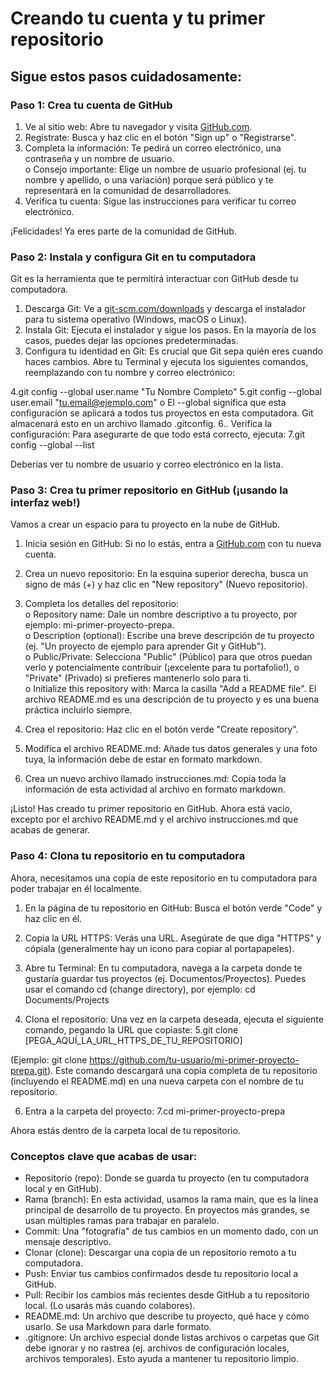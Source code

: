 # Creando tu cuenta y tu primer repositorio

## Sigue estos pasos cuidadosamente:

### Paso 1: Crea tu cuenta de GitHub

1. Ve al sitio web: Abre tu navegador y visita [GitHub.com](https://github.com).
2. Regístrate: Busca y haz clic en el botón "Sign up" o "Registrarse".
3. Completa la información: Te pedirá un correo electrónico, una contraseña y un nombre de usuario.  
   o Consejo importante: Elige un nombre de usuario profesional (ej. tu nombre y apellido, o una variación) porque será público y te representará en la comunidad de desarrolladores.
4. Verifica tu cuenta: Sigue las instrucciones para verificar tu correo electrónico.

¡Felicidades! Ya eres parte de la comunidad de GitHub.


### Paso 2: Instala y configura Git en tu computadora

Git es la herramienta que te permitirá interactuar con GitHub desde tu computadora.

1. Descarga Git: Ve a [git-scm.com/downloads](https://git-scm.com/downloads) y descarga el instalador para tu sistema operativo (Windows, macOS o Linux).
2. Instala Git: Ejecuta el instalador y sigue los pasos. En la mayoría de los casos, puedes dejar las opciones predeterminadas.
3. Configura tu identidad en Git: Es crucial que Git sepa quién eres cuando haces cambios. Abre tu Terminal y ejecuta los siguientes comandos, reemplazando con tu nombre y correo electrónico:

4.git config --global user.name "Tu Nombre Completo"
5.git config --global user.email "tu.email@ejemplo.com"
o El --global significa que esta configuración se aplicará a todos tus proyectos en esta computadora. Git almacenará esto en un archivo llamado .gitconfig.
6.. Verifica la configuración: Para asegurarte de que todo está correcto, ejecuta:
7.git config --global --list

Deberías ver tu nombre de usuario y correo electrónico en la lista.

### Paso 3: Crea tu primer repositorio en GitHub (¡usando la interfaz web!)

Vamos a crear un espacio para tu proyecto en la nube de GitHub.

1. Inicia sesión en GitHub: Si no lo estás, entra a [GitHub.com](https://github.com) con tu nueva cuenta.
2. Crea un nuevo repositorio: En la esquina superior derecha, busca un signo de más (+) y haz clic en "New repository" (Nuevo repositorio).
3. Completa los detalles del repositorio:  
o Repository name: Dale un nombre descriptivo a tu proyecto, por ejemplo: mi-primer-proyecto-prepa.  
o Description (optional): Escribe una breve descripción de tu proyecto (ej. "Un proyecto de ejemplo para aprender Git y GitHub").  
o Public/Private: Selecciona "Public" (Público) para que otros puedan verlo y potencialmente contribuir (¡excelente para tu portafolio!), o "Private" (Privado) si prefieres mantenerlo solo para ti.  
o Initialize this repository with: Marca la casilla "Add a README file". El archivo README.md es una descripción de tu proyecto y es una buena práctica incluirlo siempre.

4. Crea el repositorio: Haz clic en el botón verde "Create repository".
5. Modifica el archivo README.md: Añade tus datos generales y una foto tuya, la información debe de estar en formato markdown.
6. Crea un nuevo archivo llamado instrucciones.md: Copia toda la información de esta actividad al archivo en formato markdown.

¡Listo! Has creado tu primer repositorio en GitHub. Ahora está vacío, excepto por el archivo README.md y el archivo instrucciones.md que acabas de generar.


### Paso 4: Clona tu repositorio en tu computadora

Ahora, necesitamos una copia de este repositorio en tu computadora para poder trabajar en él localmente.

1. En la página de tu repositorio en GitHub: Busca el botón verde "Code" y haz clic en él.
2. Copia la URL HTTPS: Verás una URL. Asegúrate de que diga "HTTPS" y cópiala (generalmente hay un icono para copiar al portapapeles).
3. Abre tu Terminal: En tu computadora, navega a la carpeta donde te gustaría guardar tus proyectos (ej. Documentos/Proyectos). Puedes usar el comando cd (change directory), por ejemplo:
cd Documents/Projects

4. Clona el repositorio: Una vez en la carpeta deseada, ejecuta el siguiente comando, pegando la URL que copiaste:
5.git clone [PEGA_AQUÍ_LA_URL_HTTPS_DE_TU_REPOSITORIO]


(Ejemplo: git clone https://github.com/tu-usuario/mi-primer-proyecto-prepa.git). Este comando descargará una copia completa de tu repositorio (incluyendo el README.md) en una nueva carpeta con el nombre de tu repositorio.

6. Entra a la carpeta del proyecto:
7.cd mi-primer-proyecto-prepa

Ahora estás dentro de la carpeta local de tu repositorio.


### Conceptos clave que acabas de usar:

- Repositorio (repo): Donde se guarda tu proyecto (en tu computadora local y en GitHub).
- Rama (branch): En esta actividad, usamos la rama main, que es la línea principal de desarrollo de tu proyecto. En proyectos más grandes, se usan múltiples ramas para trabajar en paralelo.
- Commit: Una "fotografía" de tus cambios en un momento dado, con un mensaje descriptivo.
- Clonar (clone): Descargar una copia de un repositorio remoto a tu computadora.
- Push: Enviar tus cambios confirmados desde tu repositorio local a GitHub.
- Pull: Recibir los cambios más recientes desde GitHub a tu repositorio local. (Lo usarás más cuando colabores).
- README.md: Un archivo que describe tu proyecto, qué hace y cómo usarlo. Se usa Markdown para darle formato.
- .gitignore: Un archivo especial donde listas archivos o carpetas que Git debe ignorar y no rastrea (ej. archivos de configuración locales, archivos temporales). Esto ayuda a mantener tu repositorio limpio.

